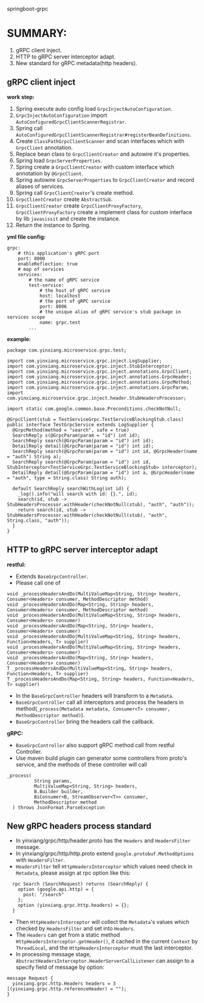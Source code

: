 springboot-grpc

# SUMMARY:

1. gRPC client inject.
2. HTTP to gRPC server interceptor adapt.
3. New standard for gRPC metadata(http headers).

## gRPC client inject

**work step:**

1. Spring execute auto config load `GrpcInjectAutoConfiguration`.
2. `GrpcInjectAutoConfiguration` import `AutoConfiguredGrpcClientScannerRegistrar`.
3. Spring call `AutoConfiguredGrpcClientScannerRegistrar#registerBeanDefinitions`.
4. Create `ClassPathGrpcClientScanner` and scan interfaces which with `GrpcClient` annotation.
5. Replace bean class to `GrpcClientCreator` and autowire it's properties.
6. Spring load `GrpcServerProperties`.
7. Spring create a `GrpcClientCreator` with custom interface which annotation by `@GrpcClient`.
8. Spring autowire `GrpcServerProperties` to `GrpcClientCreator` and record aliases of services.
9. Spring call `GrpcClientCreator`'s create method.
10. `GrpcClientCreator` create `AbstractSub`.
11. `GrpcClientCreator` create `GrpcClientProxyFactory`, 
    `GrpcClientProxyFactory` create a implement class for custom interface by lib `javasissit` and create the instance.
12. Return the instance to Spring.

**yml file config:**
```
grpc:
    # this application's gRPC port
    port: 8000
    enableReflection: true
    # map of services
    services: 
        # the name of gRPC service
        test-service: 
            # the host of gRPC service
            host: localhost
            # the port of gRPC service
            port: 8006
            # the unique alias of gRPC service's stub package in services scope
            name: grpc.test
        ...
```
**example:**
```
package com.yinxiang.microservice.grpc.test;

import com.yinxiang.microservice.grpc.inject.LogSupplier;
import com.yinxiang.microservice.grpc.inject.StubInterceptor;
import com.yinxiang.microservice.grpc.inject.annotations.GrpcClient;
import com.yinxiang.microservice.grpc.inject.annotations.GrpcHeader;
import com.yinxiang.microservice.grpc.inject.annotations.GrpcMethod;
import com.yinxiang.microservice.grpc.inject.annotations.GrpcParam;
import com.yinxiang.microservice.grpc.inject.header.StubHeadersProcessor;

import static com.google.common.base.Preconditions.checkNotNull;

@GrpcClient(stub = TestServiceGrpc.TestServiceBlockingStub.class)
public interface TestGrpcService extends LogSupplier {
  @GrpcMethod(method = "search", safe = true)
  SearchReply s(@GrpcParam(param = "id") int id);
  SearchReply search(@GrpcParam(param = "id") int id);
  DetailReply detail(@GrpcParam(param = "id") int id);
  SearchReply search(@GrpcParam(param = "id") int id, @GrpcHeader(name = "auth") String a);
  SearchReply search(@GrpcParam(param = "id") int id, StubInterceptor<TestServiceGrpc.TestServiceBlockingStub> interceptor);
  DetailReply detail(@GrpcParam(param = "id") int a, @GrpcHeader(name = "auth", type = String.class) String auth);

  default SearchReply searchWithLog(int id) {
    _log().info("will search with id: {}.", id);
    search(id, stub -> StubHeadersProcessor.withHeader(checkNotNull(stub), "auth", "auth"));
    return search(id, stub -> StubHeadersProcessor.withHeader(checkNotNull(stub), "auth", String.class, "auth"));
  }
}
```

## HTTP to gRPC server interceptor adapt

**restful:**

* Extends `BaseGrpcController`.
* Please call one of 
```
void _processHeadersAndDo(MultiValueMap<String, String> headers, Consumer<Headers> consumer, MethodDescriptor method)
void _processHeadersAndDo(Map<String, String> headers, Consumer<Headers> consumer, MethodDescriptor method)
void _processHeadersAndDo(MultiValueMap<String, String> headers, Consumer<Headers> consumer)
void _processHeadersAndDo(Map<String, String> headers, Consumer<Headers> consumer)
void _processHeadersAndDo(MultiValueMap<String, String> headers, Function<Headers, T> supplier)
void _processHeadersAndDo(MultiValueMap<String, String> headers, Consumer<Headers> consumer)
void _processHeadersAndDo(Map<String, String> headers, Consumer<Headers> consumer)
T _processHeadersAndDo(MultiValueMap<String, String> headers, Function<Headers, T> supplier)
T _processHeadersAndDo(Map<String, String> headers, Function<Headers, T> supplier)
```
* In the `BaseGrpcController` headers will transform to a `Metadata`.
* `BaseGrpcController` call all interceptors and process the headers in method(`_process(Metadata metadata, Consumer<T> consumer, MethodDescriptor method)`).
* `BaseGrpcController` bring the headers call the callback.

**gRPC:**

* `BaseGrpcController` also support gRPC method call from restful Controller.
* Use maven build plugin can generator some controllers from proto's service, 
    and the methods of these controller will call
```
_process(
          String params,
          MultiValueMap<String, String> headers,
          B.Builder builder,
          BiConsumer<B, StreamObserver<T>> consumer,
          MethodDescriptor method
  ) throws JsonFormat.ParseException
```

## New gRPC headers process standard

* In yinxiang/grpc/http/header.proto has the `Headers` and `HeadersFilter` message. 
* In yinxiang/grpc/http/http.proto extend `google.protobuf.MethodOptions` with `HeadersFilter`. 
* `HeadersFilter` tell `HttpHeadersInterceptor` which values need check in `Metadata`, please assign at rpc option like this:
```
  rpc Search (SearchRequest) returns (SearchReply) {
    option (google.api.http) = {
      post: "/search"
    };
    option (yinxiang.grpc.http.headers) = {};
  }
```
* Then `HttpHeadersInterceptor` will collect the `Metadata`'s values which checked by `HeadersFilter` and set into `Headers`.
* The `Headers` can get from a static method `HttpHeadersInterceptor.getHeader()`, it cached in the current `Context` by 
    `ThreadLocal`, and the `HttpHeadersInterceptor` must the last interceptor.
* In processing message stage, `AbstractHeadersInterceptor.HeaderServerCallListener` can assign to a specify field of message by option:
```
message Request {
  yinxiang.grpc.http.Headers headers = 3 [(yinxiang.grpc.http.referenceHeader) = ""];
}
```